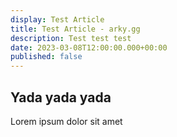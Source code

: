 ```yaml
---
display: Test Article
title: Test Article - arky.gg
description: Test test test
date: 2023-03-08T12:00:00.000+00:00
published: false
---
```


## Yada yada yada

Lorem ipsum dolor sit amet
